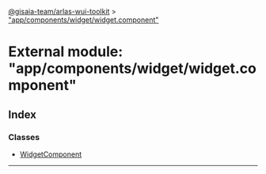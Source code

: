 [@gisaia-team/arlas-wui-toolkit](../README.md) > ["app/components/widget/widget.component"](../modules/_app_components_widget_widget_component_.md)

# External module: "app/components/widget/widget.component"

## Index

### Classes

* [WidgetComponent](../classes/_app_components_widget_widget_component_.widgetcomponent.md)

---

